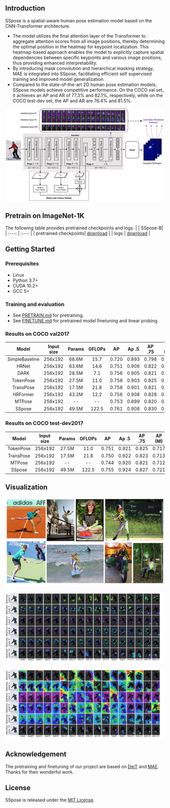 ## Introduction
SSpose is a spatial-aware human pose estimation model based on the CNN-Transformer architecture.
* The model utilizes the final attention layer of the Transformer to aggregate attention scores from all image positions, thereby determining the optimal position in the heatmap for keypoint localization. This heatmap-based approach enables the model to explicitly capture spatial dependencies between specific keypoints and various image positions, thus providing enhanced interpretability.
* By introducing mask convolution and hierarchical masking strategy, MAE is integrated into SSpose, facilitating efficient self supervised training and improved model generalization.
* Compared to the state-of-the-art 2D human pose estimation models, SSpose models achieve competitive performance. On the COCO val set, it achieves an AP and AR of 77.3% and 82.1%, respectively, while on the COCO test-dev set, the AP and AR are 76.4% and 81.5%.

![SSpose](pic/SSpose.jpg)

## Pretrain on ImageNet-1K
The following table provides pretrained checkpoints and logs.
| | SSpose-B|
| :---: | :---: |
| pretrained checkpoints| [download](https://drive.google.com/file/d/1gNlMpxUSpDrtxDKM3OmSda4h1IaqBUu-/view?usp=drive_link) |
| logs | [download](https://drive.google.com/file/d/153wF7AUlgNFiQnz_0lX-8OLTY9aAjge7/view?usp=drive_link) |


## Getting Started
### Prerequisites
* Linux
* Python 3.7+
* CUDA 10.2+
* GCC 5+

### Training and evaluation
* See [PRETRAIN.md](PRETRAIN.md) for pretraining.
* See [FINETUNE.md](FINETUNE.md) for pretrained model finetuning and linear probing. 



### Results on COCO val2017

|     Model      | Input size | Params | GFLOPs | AP    | Ap .5 | AP .75 | AP (M) | AP (L) |  AR   | 
| :------------: | :--------: | :----: | :----: | ----- | ----- | :----: | :----: | :----: | :---: | 
| SimpleBaseline |  256x192   | 68.6M  |  15.7  | 0.720 | 0.893 | 0.798  | 0.687  | 0.789  | 0.778 |
| HRNet          |  256x192   | 63.6M  |  14.6  | 0.751 | 0.906 | 0.822  | 0.715  | 0.818  | 0.804 | 
| DARK           |  256x192   | 28.5M  |  7.1   | 0.756 | 0.905 | 0.821  | 0.718  | 0.828  | 0.808 | 
| TokenPose      |  256x192   | 27.5M  |  11.0  | 0.758 | 0.903 | 0.825  | 0.723  | 0.827  | 0.809 | 
| TransPose      |  256x192   | 17.5M  |  21.8  | 0.758 | 0.901 | 0.821  | 0.719  | 0.828  | 0.808 | 
| HRFormer       |  256x192   | 43.2M  |  12.2  | 0.756 | 0.908 | 0.828  | 0.717  | 0.826  | 0.808 | 
| MTPose         |  256x192   | --     |  --    | 0.753 | 0.899 | 0.820  | 0.719  | 0.819  | 0.804 | 
| SSpose         |  256x192   | 49.5M  |  122.5 | 0.761 | 0.908 | 0.830  | 0.727  | 0.828  | 0.814 | 

### Results on COCO test-dev2017

|     Model      | Input size | Params | GFLOPs | AP    | Ap .5 | AP .75 | AP (M) | AP (L) |  AR   | 
| :------------: | :--------: | :----: | :----: | ----- | ----- | :----: | :----: | :----: | :---: | 
| TokenPose      |  256x192   | 27.5M  |  11.0  | 0.751 | 0.921 | 0.825  | 0.717  | 0.811  | 0.802 | 
| TransPose      |  256x192   | 17.5M  |  21.8  | 0.750 | 0.922 | 0.823  | 0.713  | 0.811  | --    | 
| MTPose         |  256x192   | --     |  --    | 0.744 | 0.920 | 0.821  | 0.712  | 0.802  | 0.796 | 
| SSpose         |  256x192   | 49.5M  |  122.5 | 0.755 | 0.924 | 0.827  | 0.721  | 0.815  | 0.808 | 

## Visualization

![hpe](pic/HPE.png)

![ski_defendency](pic/ski_defendency.jpg)

![ski_affect](pic/ski_affect.jpg)



## Acknowledgement
The pretraining and finetuning of our project are based on [DeiT](https://github.com/facebookresearch/deit) and [MAE](https://github.com/facebookresearch/mae). Thanks for their wonderful work.

## License
SSpose is released under the [MIT License](https://github.com/yulinfangylf/SSpose/blob/main/LICENSE).



